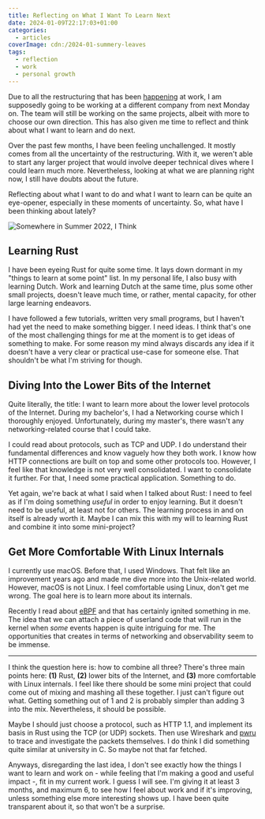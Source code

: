 ```yaml
---
title: Reflecting on What I Want To Learn Next
date: 2024-01-09T22:17:03+01:00
categories:
  - articles
coverImage: cdn:/2024-01-summery-leaves
tags:
  - reflection
  - work
  - personal growth
---
```


Due to all the restructuring that has been [happening](https://protocol.ai/blog/advancing-ipfs-and-libp2p-governance/) at work, I am supposedly going to be working at a different company from next Monday on. The team will still be working on the same projects, albeit with more to choose our own direction. This has also given me time to reflect and think about what I want to learn and do next.

<!--more-->

Over the past few months, I have been feeling unchallenged. It mostly comes from all the uncertainty of the restructuring. With it, we weren't able to start any larger project that would involve deeper technical dives where I could learn much more. Nevertheless, looking at what we are planning right now, I still have doubts about the future.

Reflecting about what I want to do and what I want to learn can be quite an eye-opener, especially in these moments of uncertainty. So, what have I been thinking about lately?

![Somewhere in Summer 2022, I Think](cdn:/2024-01-summery-leaves?class=fw)

## Learning Rust

I have been eyeing Rust for quite some time. It lays down dormant in my "things to learn at some point" list. In my personal life, I also busy with learning Dutch. Work and learning Dutch at the same time, plus some other small projects, doesn't leave much time, or rather, mental capacity, for other large learning endeavors.

I have followed a few tutorials, written very small programs, but I haven't had yet the need to make something bigger. I need ideas. I think that's one of the most challenging things for me at the moment is to get ideas of something to make. For some reason my mind always discards any idea if it doesn't have a very clear or practical use-case for someone else. That shouldn't be what I'm striving for though.

## Diving Into the Lower Bits of the Internet

Quite literally, the title: I want to learn more about the lower level protocols of the Internet. During my bachelor's, I had a Networking course which I thoroughly enjoyed. Unfortunately, during my master's, there wasn't any networking-related course that I could take.

I could read about protocols, such as TCP and UDP. I do understand their fundamental differences and know vaguely how they both work. I know how HTTP connections are built on top and some other protocols too. However, I feel like that knowledge is not very well consolidated. I want to consolidate it further. For that, I need some practical application. Something to do.

Yet again, we're back at what I said when I talked about Rust: I need to feel as if I'm doing something *useful* in order to enjoy learning. But it doesn't need to be useful, at least not for others. The learning process in and on itself is already worth it. Maybe I can mix this with my will to learning Rust and combine it into some mini-project?

## Get More Comfortable With Linux Internals

I currently use macOS. Before that, I used Windows. That felt like an improvement years ago and made me dive more into the Unix-related world. However, macOS is not Linux. I feel comfortable using Linux, don't get me wrong. The goal here is to learn more about its internals.

Recently I read about [eBPF](https://ebpf.io/) and that has certainly ignited something in me. The idea that we can attach a piece of userland code that will run in the kernel when *some* events happen is quite intriguing for me. The opportunities that creates in terms of networking and observability seem to be immense.

---

I think the question here is: how to combine all three? There's three main points here: **‌(1)** Rust, **‌(2)** lower bits of the Internet, and **‌(3)** more comfortable with Linux internals. I feel like there should be some mini project that could come out of mixing and mashing all these together. I just can't figure out what. Getting something out of 1 and 2 is probably simpler than adding 3 into the mix. Nevertheless, it should be possible.

Maybe I should just choose a protocol, such as HTTP 1.1, and implement its basis in Rust using the TCP (or UDP) sockets. Then use Wireshark and [pwru](https://github.com/cilium/pwru) to trace and investigate the packets themselves. I do think I did something quite similar at university in C. So maybe not that far fetched.

Anyways, disregarding the last idea, I don't see exactly how the things I want to learn and work on - while feeling that I'm making a good and useful impact -, fit in my current work. I guess I will see. I'm giving it at least 3 months, and maximum 6, to see how I feel about work and if it's improving, unless something else more interesting shows up. I have been quite transparent about it, so that won't be a surprise.
